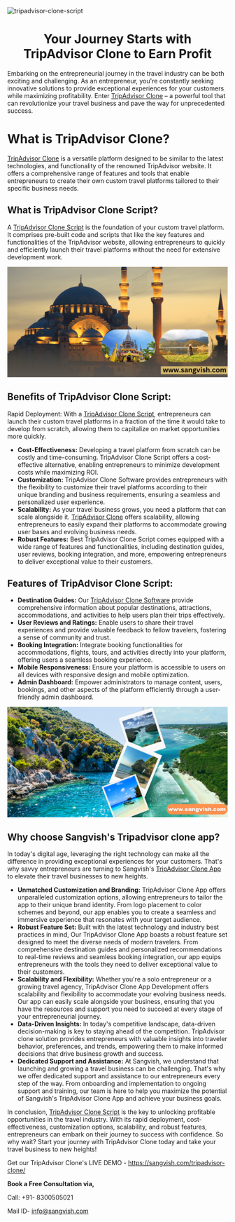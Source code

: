 ![tripadvisor-clone-script](https://github.com/sangvishtechnologies/tripadvisor-clone/assets/161323540/cbebfe6a-27b3-4488-9ab0-83c737bbeae7)


<h1 align="center"> Your Journey Starts with TripAdvisor Clone to Earn Profit </h1>


Embarking on the entrepreneurial journey in the travel industry can be both exciting and challenging. As an entrepreneur, you're constantly seeking innovative solutions to provide exceptional experiences for your customers while maximizing profitability. Enter [TripAdvisor Clone](https://sangvish.com/tripadvisor-clone/) – a powerful tool that can revolutionize your travel business and pave the way for unprecedented success.
# What is TripAdvisor Clone?
[TripAdvisor Clone](https://sangvish.com/tripadvisor-clone/) is a versatile platform designed to be similar to the latest technologies, and functionality of the renowned TripAdvisor website. It offers a comprehensive range of features and tools that enable entrepreneurs to create their own custom travel platforms tailored to their specific business needs.
## What is TripAdvisor Clone Script?
A [TripAdvisor Clone Script](https://sangvish.com/tripadvisor-clone/) is the foundation of your custom travel platform. It comprises pre-built code and scripts that like the key features and functionalities of the TripAdvisor website, allowing entrepreneurs to quickly and efficiently launch their travel platforms without the need for extensive development work.

<div class="Box-sc-g0xbh4-0 iIZCet"><img alt=“tripadvisorclone.png" src="https://github.com/sangvishtechnologies/tripadvisor-clone/blob/main/images/tripadvisor-clone-app.png" data-hpc="true" class="Box-sc-g0xbh4-0 kzRgrI"></div>  

## Benefits of TripAdvisor Clone Script:
Rapid Deployment: With a [TripAdvisor Clone Script](https://sangvish.com/tripadvisor-clone/), entrepreneurs can launch their custom travel platforms in a fraction of the time it would take to develop from scratch, allowing them to capitalize on market opportunities more quickly.
* **Cost-Effectiveness:**
Developing a travel platform from scratch can be costly and time-consuming. TripAdvisor Clone Script offers a cost-effective alternative, enabling entrepreneurs to minimize development costs while maximizing ROI.
* **Customization:**
TripAdvisor Clone Software provides entrepreneurs with the flexibility to customize their travel platforms according to their unique branding and business requirements, ensuring a seamless and personalized user experience.
* **Scalability:**
As your travel business grows, you need a platform that can scale alongside it. [TripAdvisor Clone](https://sangvish.com/tripadvisor-clone/) offers scalability, allowing entrepreneurs to easily expand their platforms to accommodate growing user bases and evolving business needs.
* **Robust Features:**
Best TripAdvisor Clone Script comes equipped with a wide range of features and functionalities, including destination guides, user reviews, booking integration, and more, empowering entrepreneurs to deliver exceptional value to their customers.
## Features of TripAdvisor Clone Script:
* **Destination Guides:**
Our [TripAdvisor Clone Software](https://sangvish.com/tripadvisor-clone/) provide comprehensive information about popular destinations, attractions, accommodations, and activities to help users plan their trips effectively.
* **User Reviews and Ratings:**
Enable users to share their travel experiences and provide valuable feedback to fellow travelers, fostering a sense of community and trust.
* **Booking Integration:**
Integrate booking functionalities for accommodations, flights, tours, and activities directly into your platform, offering users a seamless booking experience.
* **Mobile Responsiveness:**
Ensure your platform is accessible to users on all devices with responsive design and mobile optimization.
* **Admin Dashboard:**
Empower administrators to manage content, users, bookings, and other aspects of the platform efficiently through a user-friendly admin dashboard.

<div class="Box-sc-g0xbh4-0 iIZCet"><img alt=“tripadvisorclone.png" src="https://github.com/sangvishtechnologies/tripadvisor-clone/blob/main/images/tripadvisor-clone.png " data-hpc="true" class="Box-sc-g0xbh4-0 kzRgrI"></div>   

## Why choose Sangvish's Tripadvisor clone app?
In today's digital age, leveraging the right technology can make all the difference in providing exceptional experiences for your customers. That's why savvy entrepreneurs are turning to Sangvish's [TripAdvisor Clone App](https://sangvish.com/tripadvisor-clone/) to elevate their travel businesses to new heights.
* **Unmatched Customization and Branding:** 
TripAdvisor Clone App offers unparalleled customization options, allowing entrepreneurs to tailor the app to their unique brand identity. From logo placement to color schemes and beyond, our app enables you to create a seamless and immersive experience that resonates with your target audience.
* **Robust Feature Set:**
Built with the latest technology and industry best practices in mind, Our TripAdvisor Clone App boasts a robust feature set designed to meet the diverse needs of modern travelers. From comprehensive destination guides and personalized recommendations to real-time reviews and seamless booking integration, our app equips entrepreneurs with the tools they need to deliver exceptional value to their customers.
* **Scalability and Flexibility:**
Whether you're a solo entrepreneur or a growing travel agency, TripAdvisor Clone App Development offers scalability and flexibility to accommodate your evolving business needs. Our app can easily scale alongside your business, ensuring that you have the resources and support you need to succeed at every stage of your entrepreneurial journey.
* **Data-Driven Insights:**
In today's competitive landscape, data-driven decision-making is key to staying ahead of the competition. TripAdvisor clone solution provides entrepreneurs with valuable insights into traveler behavior, preferences, and trends, empowering them to make informed decisions that drive business growth and success.
* **Dedicated Support and Assistance:**
At Sangvish, we understand that launching and growing a travel business can be challenging. That's why we offer dedicated support and assistance to our entrepreneurs every step of the way. From onboarding and implementation to ongoing support and training, our team is here to help you maximize the potential of Sangvish's TripAdvisor Clone App and achieve your business goals.

In conclusion, [TripAdvisor Clone Script](https://sangvish.com/tripadvisor-clone/) is the key to unlocking profitable opportunities in the travel industry. With its rapid deployment, cost-effectiveness, customization options, scalability, and robust features, entrepreneurs can embark on their journey to success with confidence. So why wait? Start your journey with TripAdvisor Clone today and take your travel business to new heights!

Get our TripAdvisor Clone's LIVE DEMO - https://sangvish.com/tripadvisor-clone/ 

**Book a Free Consultation via,** 

Call: +91- 8300505021

Mail ID-  info@sangvish.com 
